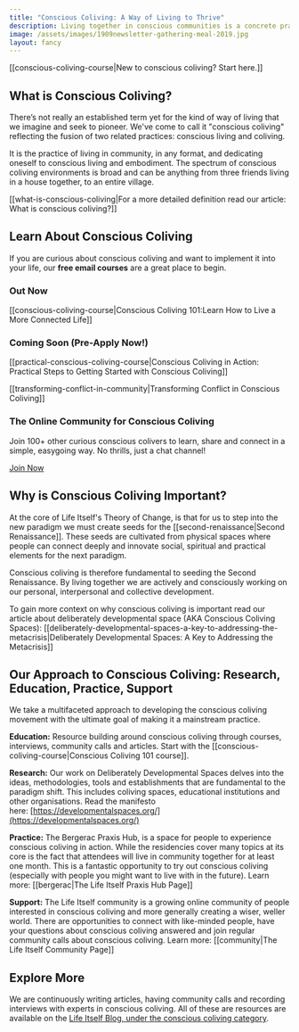 ```yaml
---
title: "Conscious Coliving: A Way of Living to Thrive"
description: Living together in conscious communities is a concrete practical action to enable personal, collective and societal flourishing.
image: /assets/images/1909newsletter-gathering-meal-2019.jpg
layout: fancy
---
```


[[conscious-coliving-course|New to conscious coliving? Start here.]]

## What is Conscious Coliving? 

There’s not really an established term yet for the kind of way of living that we imagine and seek to pioneer. We've come to call it "conscious coliving" reflecting the fusion of two related practices: conscious living and coliving.

It is the practice of living in community, in any format, and dedicating oneself to conscious living and embodiment. The spectrum of conscious coliving environments is broad and can be anything from three friends living in a house together, to an entire village. 

[[what-is-conscious-coliving|For a more detailed definition read our article: What is conscious coliving?]]

## Learn About Conscious Coliving

If you are curious about conscious coliving and want to implement it into your life, our **free email courses** are a great place to begin. 

### Out Now

[[conscious-coliving-course|Conscious Coliving 101:Learn How to Live a More Connected Life]]

### Coming Soon (Pre-Apply Now!)

[[practical-conscious-coliving-course|Conscious Coliving in Action: Practical Steps to Getting Started with Conscious Coliving]]

[[transforming-conflict-in-community|Transforming Conflict in Conscious Coliving]]

### The Online Community for Conscious Coliving

Join 100+ other curious conscious colivers to learn, share and connect in a simple, easygoing way. No thrills, just a chat channel! 

[Join Now](https://chat.whatsapp.com/DycZceubrTzI1DHKHZr5sw)


## Why is Conscious Coliving Important?

At the core of Life Itself's Theory of Change, is that for us to step into the new paradigm we must create seeds for the [[second-renaissance|Second Renaissance]]. These seeds are cultivated from physical spaces where people can connect deeply and innovate social, spiritual and practical elements for the next paradigm.

Conscious coliving is therefore fundamental to seeding the Second Renaissance. By living together we are actively and consciously working on our personal, interpersonal and collective development. 

To gain more context on why conscious coliving is important read our article about deliberately developmental space (AKA Conscious Coliving Spaces): [[deliberately-developmental-spaces-a-key-to-addressing-the-metacrisis|Deliberately Developmental Spaces: A Key to Addressing the Metacrisis]]

## Our Approach to Conscious Coliving: Research, Education, Practice, Support

We take a multifaceted approach to developing the conscious coliving movement with the ultimate goal of making it a mainstream practice.

**Education:** Resource building around conscious coliving through courses, interviews, community calls and articles. Start with the [[conscious-coliving-course|Conscious Coliving 101 course]].

**Research:** Our work on Deliberately Developmental Spaces delves into the ideas, methodologies, tools and establishments that are fundamental to the paradigm shift. This includes coliving spaces, educational institutions and other organisations. Read the manifesto here: [https://developmentalspaces.org/](https://developmentalspaces.org/)

**Practice:** The Bergerac Praxis Hub, is a space for people to experience conscious coliving in action. While the residencies cover many topics at its core is the fact that attendees will live in community together for at least one month. This is a fantastic opportunity to try out conscious coliving (especially with people you might want to live with in the future). Learn more: [[bergerac|The Life Itself Praxis Hub Page]]

**Support:** The Life Itself community is a growing online community of people interested in conscious coliving and more generally creating a wiser, weller world. There are opportunities to connect with like-minded people, have your questions about conscious coliving answered and join regular community calls about conscious coliving. Learn more: [[community|The Life Itself Community Page]]

## Explore More

We are continuously writing articles, having community calls and recording interviews with experts in conscious coliving. All of these are resources are available on the [Life Itself Blog, under the conscious coliving category](https://lifeitself.org/categories/conscious-coliving). 
